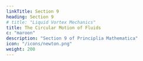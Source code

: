 ```yaml
---
linkTitle: Section 9
heading: Section 9
# title: "Liquid Vortex Mechanics"
title: The Circular Motion of Fluids
c: "maroon"
description: "Section 9 of Principlia Mathematica"
icon: "/icons/newton.png"
weight: 200
---
```

